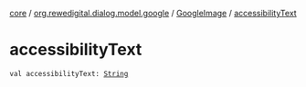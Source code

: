 [core](../../index.md) / [org.rewedigital.dialog.model.google](../index.md) / [GoogleImage](index.md) / [accessibilityText](./accessibility-text.md)

# accessibilityText

`val accessibilityText: `[`String`](https://kotlinlang.org/api/latest/jvm/stdlib/kotlin/-string/index.html)